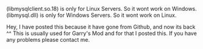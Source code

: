 (libmysqlclient.so.18) is only for Linux Servers. So it wont work on Windows.
(libmysql.dll) is only for Windows Servers. So it wont work on Linux.


Hey,
I have posted this because it have gone from Github, and now its back ^^
This is usually used for Garry's Mod and for that I posted this.
If you have any problems please contact me.
